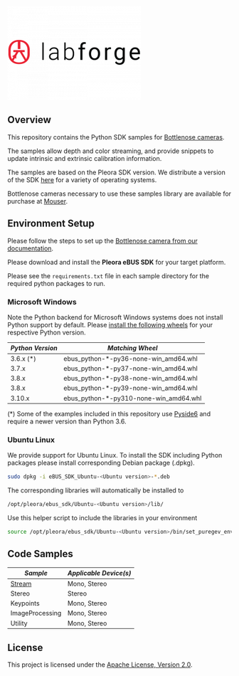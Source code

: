 ![Labforge logo](doc/img/logo-2-300x212.png)

## Overview

This repository contains the Python SDK samples for [Bottlenose cameras](https://www.labforge.ca/features-bottlenose/).

The samples allow depth and color streaming, and provide snippets to update intrinsic and extrinsic calibration 
information. 

The samples are based on the Pleora SDK version. We distribute a version of the
SDK [here](https://github.com/labforge/bottlenose/releases/) for a variety of
operating systems.

Bottlenose cameras necessary to use these samples library are available for purchase at [Mouser](https://www.mouser.ca/manufacturer/labforge/).

## Environment Setup

Please follow the steps to set up the [Bottlenose camera from our documentation](https://docs.labforge.ca/docs).

Please download and install the **Pleora eBUS SDK** for your target platform.

Please see the ```requirements.txt``` file in each sample directory for the
required python packages to run.

### Microsoft Windows

Note the Python backend for Microsoft Windows systems does not install Python
support by default. Please [install the following wheels](https://packaging.python.org/en/latest/tutorials/installing-packages/)
for your respective Python version.

| ***Python Version*** | ***Matching Wheel***                   |
|----------------------|----------------------------------------|
| 3.6.x (*)            | ebus_python-*-py36-none-win_amd64.whl  |
| 3.7.x                | ebus_python-*-py37-none-win_amd64.whl  |
| 3.8.x                | ebus_python-*-py38-none-win_amd64.whl  |
| 3.8.x                | ebus_python-*-py39-none-win_amd64.whl  |
| 3.10.x               | ebus_python-*-py310-none-win_amd64.whl |

(*) Some of the examples included in this repository use [Pyside6](https://doc.qt.io/qtforpython-6/PySide6/QtWidgets/index.html)
and require a newer version than Python 3.6.

### Ubuntu Linux

We provide support for Ubuntu Linux. To install the SDK including Python packages
please install corresponding Debian package (.dpkg).

```bash
sudo dpkg -i eBUS_SDK_Ubuntu-<Ubuntu version>-*.deb
```

The corresponding libraries will automatically be installed to

```bash
/opt/pleora/ebus_sdk/Ubuntu-<Ubuntu version>/lib/
```

Use this helper script to include the libraries in your environment

```bash
source /opt/pleora/ebus_sdk/Ubuntu-<Ubuntu version>/bin/set_puregev_env.sh
```

## Code Samples

| ***Sample***               | ***Applicable Device(s)*** |
|----------------------------|----------------------------|
| [Stream](stream/README.md) | Mono, Stereo               |
| Stereo                     | Stereo                     |
| Keypoints                  | Mono, Stereo               |
| ImageProcessing            | Mono, Stereo               |
| Utility                    | Mono, Stereo               |


## License
This project is licensed under the [Apache License, Version 2.0](LICENSE).